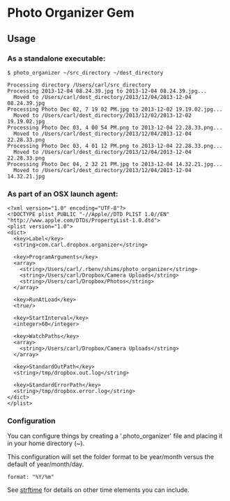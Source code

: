 # Photo Organizer Gem

## Usage

### As a standalone executable:
```
$ photo_organizer ~/src_directory ~/dest_directory

Processing directory /Users/carl/src_directory
Processing 2013-12-04 08.24.39.jpg to 2013-12-04 08.24.39.jpg...
  Moved to /Users/carl/dest_directory/2013/12/04/2013-12-04 08.24.39.jpg
Processing Photo Dec 02, 7 19 02 PM.jpg to 2013-12-02 19.19.02.jpg...
  Moved to /Users/carl/dest_directory/2013/12/02/2013-12-02 19.19.02.jpg
Processing Photo Dec 03, 4 00 54 PM.png to 2013-12-04 22.28.33.png...
  Moved to /Users/carl/dest_directory/2013/12/04/2013-12-04 22.28.33.png
Processing Photo Dec 03, 4 01 12 PM.png to 2013-12-04 22.28.33.png...
  Moved to /Users/carl/dest_directory/2013/12/04/2013-12-04 22.28.33.png
Processing Photo Dec 04, 2 32 21 PM.jpg to 2013-12-04 14.32.21.jpg...
  Moved to /Users/carl/dest_directory/2013/12/04/2013-12-04 14.32.21.jpg
```

### As part of an OSX launch agent:

```
<?xml version="1.0" encoding="UTF-8"?>
<!DOCTYPE plist PUBLIC "-//Apple//DTD PLIST 1.0//EN" "http://www.apple.com/DTDs/PropertyList-1.0.dtd">
<plist version="1.0">
<dict>
  <key>Label</key>
  <string>com.carl.dropbox.organizer</string>
  
  <key>ProgramArguments</key>
  <array>
  	<string>/Users/carl/.rbenv/shims/photo_organizer</string>
    <string>/Users/carl/Dropbox/Camera Uploads</string>
    <string>/Users/carl/Dropbox/Photos</string>
  </array>
  
  <key>RunAtLoad</key>
  <true/>
  
  <key>StartInterval</key>
  <integer>60</integer>
  
  <key>WatchPaths</key>
  <array>
    <string>/Users/carl/Dropbox/Camera Uploads</string>
  </array>
  
  <key>StandardOutPath</key>
  <string>/tmp/dropbox.out.log</string>
  
  <key>StandardErrorPath</key>
  <string>/tmp/dropbox.error.log</string>
</dict>
</plist>

```

### Configuration

You can configure things by creating a '.photo_organizer' file and placing it in your home directory (~).


This configuration will set the folder format to be year/month versus the default of year/month/day.

```
format: "%Y/%m"
```

See [strftime](http://apidock.com/ruby/DateTime/strftime) for details on other time elements you can include.
